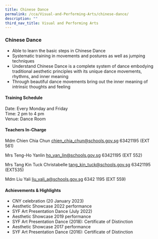 ```yaml
---
title: Chinese Dance
permalink: /cca/Visual-and-Performing-Arts/chinese-dance/
description: ""
third_nav_title: Visual and Performing Arts
---
```

### Chinese Dance

*   Able to learn the basic steps in Chinese Dance
*   Systematic training in movements and postures as well as jumping techniques
*   Understand Chinese Dance is a complete system of dance embodying traditional aesthetic principles with its unique dance movements, rhythms, and inner meaning
*   Through beautiful dance movements bring out the inner meaning of intrinsic thoughts and feeling

#### Training Schedule

Date: Every Monday and Friday<br>
Time: 2 pm to 4 pm<br>
Venue: Dance Room

#### Teachers In-Charge

Mdm Chien Chia Chun [chien\_chia\_chun@schools.gov.sg](mailto:chien_chia_chun@schools.gov.sg) 63421195 (EXT 561)

Mrs Teng-Ho Yanlin [ho\_yan\_lin@schools.gov.sg](mailto:ho_yan_lin@schools.gov.sg) 63421195 (EXT 552)

Mrs Tang Kin Tuck Christabelle [tang\_kin\_tuck@schools.gov.sg](mailto:tang_kin_tuck@schools.gov.sg) 63421195 (EXT535)

Mdm Liu Yali [liu\_yali\_a@schools.gov.sg](mailto:liu_yali_a@schools.gov.sg) 6342 1195 (EXT 559)

#### Achievements & Highlights  

*   CNY celebration (20 January 2023)
*   Aesthetic Showcase 2022 performance
*   SYF Art Presentation Dance (July 2022)
*   Aesthetic Showcase 2019 performance
*   SYF Art Presentation Dance (2018): Certificate of Distinction
*   Aesthetic Showcase 2017 performance  
*   SYF Art Presentation Dance (2016): Certificate of Distinction